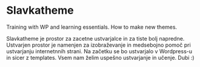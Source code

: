 # Slavkatheme
Training with WP and learning essentials. How to make new themes.

Slavkatheme je prostor za zacetne ustvarjalce in za tiste bolj napredne. Ustvarjen prostor je namenjen za izobraževanje in medsebojno pomoč pri ustvarjanju internetnnih strani. Na začetku se bo ustvarjalo v Wordpress-u in sicer z templates. Vsem nam želim uspešno ustvarjanje in učenje.
Dubi :)
